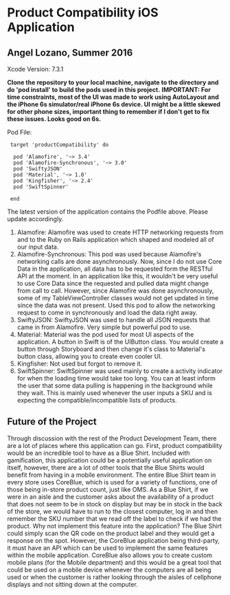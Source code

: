 # Product Compatibility iOS Application
## Angel Lozano, Summer 2016

Xcode Version: 7.3.1

**Clone the repository to your local machine, navigate to the directory and do 'pod install' to build the pods used in this project.**
**IMPORTANT: For time constraints, most of the UI was made to work using AutoLayout and the iPhone 6s simulator/real iPhone 6s device. UI might be a little skewed for other phone sizes, important thing to remember if I don't get to fix these issues. Looks good on 6s.**

Pod File:
~~~~
 target 'productCompatibility' do
 
  pod 'Alamofire', '~> 3.4'  
  pod 'Alamofire-Synchronous', '~> 3.0'  
  pod 'SwiftyJSON'  
  pod 'Material', '~> 1.0'  
  pod 'Kingfisher', '~> 2.4'  
  pod 'SwiftSpinner'  
  
 end
~~~~

The latest version of the application contains the Podfile above. Please update accordingly.

1. Alamofire: Alamofire was used to create HTTP networking requests from and to the Ruby on Rails application which shaped and modeled all of our input data.
2. Alamofire-Synchronous: This pod was used because Alamofire's networking calls are done asynchronously. Now, since I do not use Core Data in the application, all data has to be requested form the RESTful API at the moment. In an application like this, it wouldn't be very useful to use Core Data since the requested and pulled data might change from call to call. However, since Alamofire was done asynchronously, some of my TableViewController classes would not get updated in time since the data was not present. Used this pod to allow the networking request to come in synchronously and load the data right away.
3. SwiftyJSON: SwiftyJSON was used to handle all JSON requests that came in from Alamofire. Very simple but powerful pod to use.
4. Material: Material was the pod used for most UI aspects of the application. A button in Swift is of the UIButton class. You would create a button through Storyboard and then change it's class to Material's button class, allowing you to create even cooler UI.
5. Kingfisher: Not used but forgot to remove it.
6. SwiftSpinner: SwiftSpinner was used mainly to create a activity indicator for when the loading time would take too long. You can at least inform the user that some data pulling is happening in the background while they wait. This is mainly used whenever the user inputs a SKU and is expecting the compatible/incompatible lists of products.

## Future of the Project

Through discussion with the rest of the Product Development Team, there are a lot of places where this application can go. First, product compatibility would be an incredible tool to have as a Blue Shirt. Included with gamification, this application could be a potentially useful application on itself, however, there are a lot of other tools that the Blue Shirts would benefit from having in a mobile environment. The entire Blue Shirt team in every store uses CoreBlue, which is used for a variety of functions, one of those being in-store product count, just like OMS. As a Blue Shirt, if we were in an aisle and the customer asks about the availability of a product that does not seem to be in stock on display but may be in stock in the back of the store, we would have to run to the closest computer, log in and then remember the SKU number that we read off the label to check if we had the product. Why not implement this feature into the application? The Blue Shirt could simply scan the QR code on the product label and they would get a response on the spot. However, the CoreBlue application being third-party, it must have an API which can be used to implement the same features within the mobile application. CoreBlue also allows you to create custom mobile plans (for the Mobile department) and this would be a great tool that could be used on a mobile device whenever the computers are all being used or when the customer is rather looking through the aisles of cellphone displays and not sitting down at the computer.

